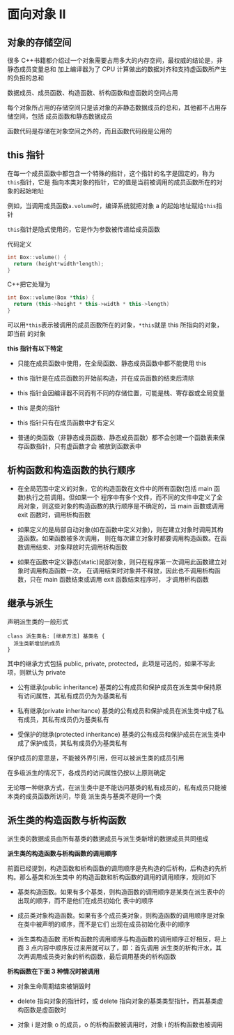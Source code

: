 # 面向对象 II

## 对象的存储空间

很多 C++书籍都介绍过一个对象需要占用多大的内存空间，最权威的结论是，非静态成员变量总和
加上编译器为了 CPU 计算做出的数据对齐和支持虚函数所产生的负担的总和

数据成员、成员函数、构造函数、析构函数和虚函数的空间占用

每个对象所占用的存储空间只是该对象的非静态数据成员的总和，其他都不占用存储空间，包括
成员函数和静态数据成员

函数代码是存储在对象空间之外的，而且函数代码段是公用的

## this 指针

在每一个成员函数中都包含一个特殊的指针，这个指针的名字是固定的，称为`this`指针，它是
指向本类对象的指针，它的值是当前被调用的成员函数所在的对象的起始地址

例如，当调用成员函数`a.volume`时，编译系统就把对象 a 的起始地址赋给`this`指针

`this`指针是隐式使用的，它是作为参数被传递给成员函数

代码定义

```c++
int Box::volume() {
  return (height*width*length);
}
```

C++把它处理为

```c++
int Box::volume(Box *this) {
  return (this->height * this->width * this->length)
}
```

可以用`*this`表示被调用的成员函数所在的对象，`*this`就是 this 所指向的对象，即当前
的对象

**this 指针有以下特定**

- 只能在成员函数中使用，在全局函数、静态成员函数中都不能使用 this

- this 指针是在成员函数的开始前构造，并在成员函数的结束后清除

- this 指针会因编译器不同而有不同的存储位置，可能是栈、寄存器或全局变量

- this 是类的指针

- this 指针只有在成员函数中才有定义

- 普通的类函数（非静态成员函数、静态成员函数）都不会创建一个函数表来保存函数指针，只有虚函数才会
  被放到函数表中

## 析构函数和构造函数的执行顺序

- 在全局范围中定义的对象，它的构造函数在文件中的所有函数(包括 main 函数)执行之前调用。但如果一个
  程序中有多个文件，而不同的文件中定义了全局对象，则这些对象的构造函数的执行顺序是不确定的，当 main
  函数或调用 exit 函数时，调用析构函数

- 如果定义的是局部自动对象(如在函数中定义对象)，则在建立对象时调用其构造函数。如果函数被多次调用，
  则在每次建立对象时都要调用构造函数。在函数调用结束、对象释放时先调用析构函数

- 如果在函数中定义静态(static)局部对象，则只在程序第一次调用此函数建立对象时调用构造函数一次，
  在调用结束时对象并不释放，因此也不调用析构函数，只在 main 函数结束或调用 exit 函数结束程序时，
  才调用析构函数

## 继承与派生

声明派生类的一般形式

```
class 派生类名: [继承方法] 基类名 {
  派生类新增加的成员
}
```

其中的继承方式包括 public, private, protected，此项是可选的，如果不写此项，则默认为 private

- 公有继承(public inheritance) 基类的公有成员和保护成员在派生类中保持原有访问属性，其私有成员仍为为基类私有

- 私有继承(private inheritance) 基类的公有成员和保护成员在派生类中成了私有成员，其私有成员仍为基类私有

- 受保护的继承(protected inheritance) 基类的公有成员和保护成员在派生类中成了保护成员，其私有成员仍为基类私有

保护成员的意思是，不能被外界引用，但可以被派生类的成员引用

在多级派生的情况下，各成员的访问属性仍按以上原则确定

无论哪一种继承方式，在派生类中是不能访问基类的私有成员的，私有成员只能被本类的成员函数所访问，毕竟
派生类与基类不是同一个类

## 派生类的构造函数与析构函数

派生类的数据成员由所有基类的数据成员与派生类新增的数据成员共同组成

**派生类的构造函数与析构函数的调用顺序**

前面已经提到，构造函数和析构函数的调用顺序是先构造的后析构，后构造的先析构。那么基类和派生类中
的构造函数和析构函数的调用的调用顺序，规则如下

- 基类构造函数。如果有多个基类，则构造函数的调用顺序是某类在派生表中的出现的顺序，而不是他们在成员初始化
  表中的顺序

- 成员类对象构造函数。如果有多个成员类对象，则构造函数的调用顺序是对象在类中被声明的顺序，而不是它们
  出现在成员初始化表中的顺序

- 派生类构造函数
  而析构函数的调用顺序与构造函数的调用顺序正好相反，将上面 3 点内容中顺序反过来用就可以了，即：首先调用
  派生类的析构汗水，其次再调用成员类对象的析构函数，最后调用基类的析构函数

**析构函数在下面 3 种情况时被调用**

- 对象生命周期结束被销毁时

- delete 指向对象的指针时，或 delete 指向对象的基类类型指针，而其基类虚构函数是虚函数时

- 对象 i 是对象 o 的成员，o 的析构函数被调用时，对象 i 的析构函数也被调用
